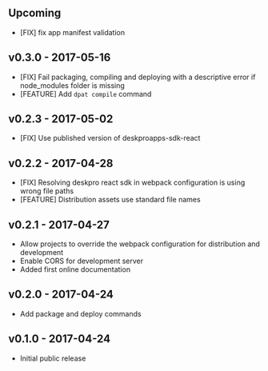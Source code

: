 ## Upcoming

* [FIX] fix app manifest validation

## v0.3.0 - 2017-05-16

* [FIX] Fail packaging, compiling and deploying with a descriptive error if node_modules folder is missing
* [FEATURE] Add `dpat compile` command


## v0.2.3 - 2017-05-02

* [FIX] Use published version of deskproapps-sdk-react

## v0.2.2 - 2017-04-28

* [FIX] Resolving deskpro react sdk in webpack configuration is using wrong file paths
* [FEATURE] Distribution assets use standard file names

## v0.2.1 - 2017-04-27

* Allow projects to override the webpack configuration for distribution and development
* Enable CORS for development server
* Added first online documentation

## v0.2.0 - 2017-04-24

* Add package and deploy commands

## v0.1.0 - 2017-04-24

* Initial public release
